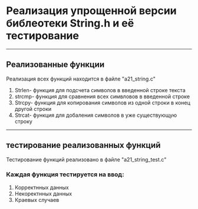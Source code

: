 # Реализация упрощенной версии библеотеки String.h и её тестирование 
---
## Реализованные функции
Реализация всех функций находится в файле "a21_string.c"

1. Strlen- функция для подсчета символов в введенной строке текста 
2. strcmp- функция для сравнения всех симвловов в введенной строке
3. Strcpy- функция для копирования символов из одной строки в конец другой строки 
4. Strcat- функция для добаления символов в уже существующую строку 
---
## тестирование реализованных функций
Тестирование функций реализовано в файле "a21_string_test.c"

### Каждая функция тестируется на ввод: 
1. Корректнных данных
2. Некоректнных данных
3. Краевых случаев

